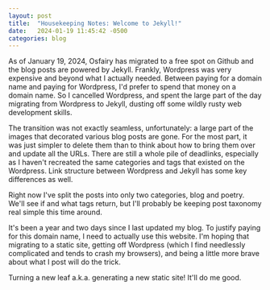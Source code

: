 ```yaml
---
layout: post
title:  "Housekeeping Notes: Welcome to Jekyll!"
date:   2024-01-19 11:45:42 -0500
categories: blog
---
```


As of January 19, 2024, Osfairy has migrated to a free spot on Github and the blog posts are powered by Jekyll. Frankly, Wordpress was very expensive and beyond what I actually needed. Between paying for a domain name and paying for Wordpress, I'd prefer to spend that money on a domain name. So I cancelled Wordpress, and spent the large part of the day migrating from Wordpress to Jekyll, dusting off some wildly rusty web development skills. 

The transition was not exactly seamless, unfortunately: a large part of the images that decorated various blog posts are gone. For the most part, it was just simpler to delete them than to think about how to bring them over and update all the URLs. There are still a whole pile of deadlinks, especially as I haven't recreated the same categories and tags that existed on the Wordpress. Link structure between Wordpress and Jekyll has some key differences as well.

Right now I've split the posts into only two categories, blog and poetry. We'll see if and what tags return, but I'll probably be keeping post taxonomy real simple this time around.

It's been a year and two days since I last updated my blog. To justify paying for this domain name, I need to actually use this website. I'm hoping that migrating to a static site, getting off Wordpress (which I find needlessly complicated and tends to crash my browsers), and being a little more brave about what I post will do the trick. 

Turning a new leaf a.k.a. generating a new static site! It'll do me good.